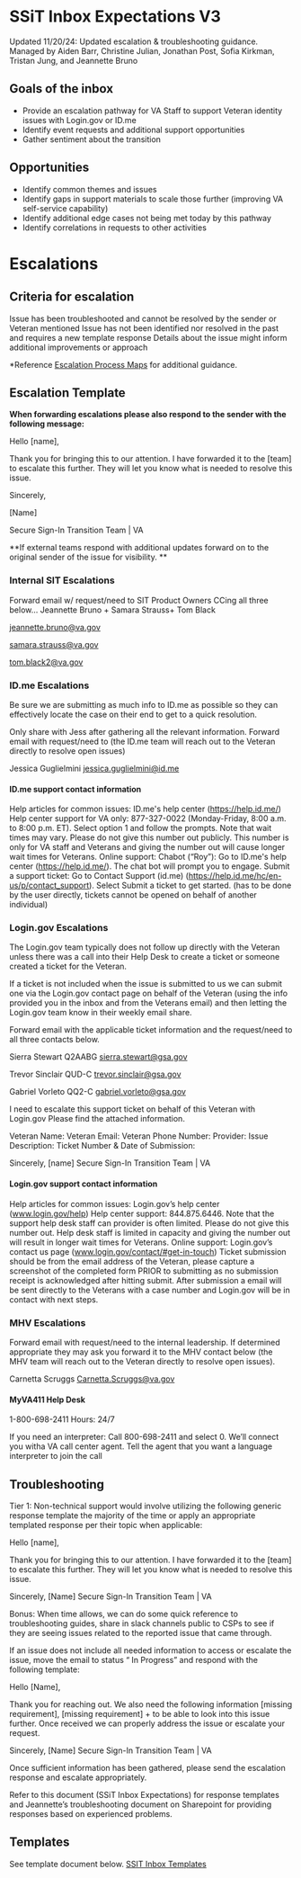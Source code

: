 # SSiT Inbox Expectations V3
Updated 11/20/24: Updated escalation & troubleshooting guidance.
Managed by Aiden Barr, Christine Julian, Jonathan Post, Sofia Kirkman, Tristan Jung, and Jeannette Bruno

## Goals of the inbox
<ul><li>Provide an escalation pathway for VA Staff to support Veteran identity issues with Login.gov or ID.me</li><li>Identify event requests and additional support opportunities</li><li>Gather sentiment about the transition</li></ul>


## Opportunities
<ul><li>Identify common themes and issues</li><li>Identify gaps in support materials to scale those further (improving VA self-service capability)</li><li>Identify additional edge cases not being met today by this pathway</li><li>Identify correlations in requests to other activities </li></ul>


# Escalations

## Criteria for escalation
Issue has been troubleshooted and cannot be resolved by the sender or Veteran mentioned
Issue has not been identified nor resolved in the past and requires a new template response
Details about the issue might inform additional improvements or approach

*Reference [Escalation Process Maps](https://app.mural.co/t/departmentofveteransaffairs9999/m/departmentofveteransaffairs9999/1727895525955/cf8c28726436d27c0eac29b12b6a397ee2fa05e4?wid=0-1730123857497) for additional guidance.

## Escalation Template
**When forwarding escalations please also respond to the sender with the following message:**

Hello [name],

Thank you for bringing this to our attention. I have forwarded it to the [team] to escalate this further. They will let you know what is needed to resolve this issue. 

Sincerely,

[Name]

Secure Sign-In Transition Team | VA


**If external teams respond with additional updates forward on to the original sender of the issue for visibility. **
### Internal SIT Escalations
Forward email w/ request/need to SIT Product Owners CCing all three below…
Jeannette Bruno + Samara Strauss+ Tom Black

jeannette.bruno@va.gov

samara.strauss@va.gov

tom.black2@va.gov

### ID.me Escalations
Be sure we are submitting as much info to ID.me as possible so they can effectively locate the case on their end to get to a quick resolution.

Only share with Jess after gathering all the relevant information. Forward email with request/need to (the ID.me team will reach out to the Veteran directly to resolve open issues)

Jessica Guglielmini
jessica.guglielmini@id.me

#### ID.me support contact information
Help articles for common issues: ID.me's help center (https://help.id.me/) 
Help center support for VA only: 877-327-0022 (Monday-Friday, 8:00 a.m. to 8:00 p.m. ET). Select option 1 and follow the prompts. Note that wait times may vary. Please do not give this number out publicly. This number is only for VA staff and Veterans and giving the number out will cause longer wait times for Veterans.
Online support: 
Chabot (“Roy”): Go to ID.me's help center (https://help.id.me/). The chat bot will prompt you to engage.
Submit a support ticket: Go to Contact Support (id.me) (https://help.id.me/hc/en-us/p/contact_support). Select Submit a ticket to get started. (has to be done by the user directly, tickets cannot be opened on behalf of another individual)


### Login.gov Escalations
The Login.gov team typically does not follow up directly with the Veteran unless there was a call into their Help Desk to create a ticket or someone created a ticket for the Veteran.

If a ticket is not included when the issue is submitted to us we can submit one via the Login.gov contact page on behalf of the Veteran (using the info provided you in the inbox and from the Veterans email) and then letting the Login.gov team know in their weekly email share.

Forward email with the applicable ticket information and the request/need to all three contacts below.

Sierra Stewart Q2AABG
sierra.stewart@gsa.gov

Trevor Sinclair QUD-C
trevor.sinclair@gsa.gov

Gabriel Vorleto QQ2-C
gabriel.vorleto@gsa.gov

 I need to escalate this support ticket on behalf of this Veteran with Login.gov Please find the attached information.

Veteran Name:
Veteran Email:
Veteran Phone Number:
Provider:
Issue Description:
Ticket Number & Date of Submission:

Sincerely,
[name]
Secure Sign-In Transition Team | VA

#### Login.gov support contact information
Help articles for common issues: Login.gov’s help center (www.login.gov/help) 
Help center support: 844.875.6446. Note that the support help desk staff can provider is often limited. Please do not give this number out. Help desk staff is limited in capacity and giving the number out will result in longer wait times for Veterans.
Online support: Login.gov’s contact us page (www.login.gov/contact/#get-in-touch)
Ticket submission should be from the email address of the Veteran, please capture a screenshot of the completed form PRIOR to submitting as no submission receipt is acknowledged after hitting submit. After submission a email will be sent directly to the Veterans with a case number and Login.gov will be in contact with next steps.

### MHV Escalations
Forward email with request/need to the internal leadership. If determined appropriate they may ask you forward it to the MHV contact below (the MHV team will reach out to the Veteran directly to resolve open issues).

Carnetta Scruggs
Carnetta.Scruggs@va.gov

#### MyVA411 Help Desk
1-800-698-2411
Hours: 24/7

If you need an interpreter: Call 800-698-2411 and select 0. We’ll connect you witha  VA call center agent. Tell the agent that you want a language interpreter to join the call

## Troubleshooting
Tier 1: Non-technical support would involve utilizing the following generic response template the majority of the time or apply an appropriate templated response per their topic when applicable: 

Hello [name],

Thank you for bringing this to our attention. I have forwarded it to the [team] to escalate this further. They will let you know what is needed to resolve this issue. 

Sincerely,
[Name]
Secure Sign-In Transition Team | VA

Bonus: When time allows, we can do some quick reference to troubleshooting guides, share in slack channels public to CSPs to see if they are seeing issues related to the reported issue that came through.

If an issue does not include all needed information to access or escalate the issue, move the email to status “ In Progress” and respond with the following template:

Hello [Name],

Thank you for reaching out. We also need the following information [missing requirement], [missing requirement] + to be able to look into this issue further. Once received we can properly address the issue or escalate your request.

Sincerely,
[Name]
Secure Sign-In Transition Team | VA

Once sufficient information has been gathered, please send the escalation response and escalate appropriately. 

Refer to this document (SSiT Inbox Expectations) for response templates and Jeannette’s troubleshooting document on Sharepoint for providing responses based on experienced problems. 

## Templates

See template document below. [SSIT Inbox Templates](https://dvagov.sharepoint.com/:w:/r/sites/identity-mo-team/Shared%20Documents/Inbox%20Management/SSIT%20Inbox%20Templates%20(VA%20Network)%20Working%20Doc.docx?d=w4741352f25ec4d1495dcc2f057a77781&csf=1&web=1&e=2ECIkg) 

